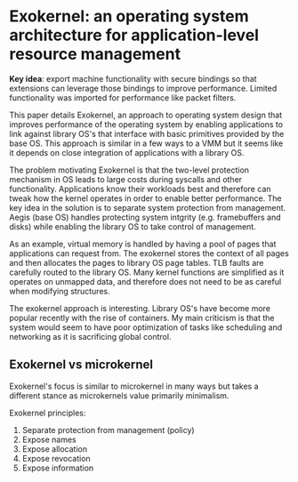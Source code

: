 # Exokernel: an operating system architecture for application-level resource management

**Key idea**: export machine functionality with secure bindings so that extensions can leverage those bindings to improve performance. Limited functionality was imported for performance like packet filters.

This paper details Exokernel, an approach to operating system design that improves performance of the operating system by enabling applications to link against library OS's that interface with basic primitives provided by the base OS. This approach is similar in a few ways to a VMM but it seems like it depends on close integration of applications with a library OS.

The problem motivating Exokernel is that the two-level protection mechanism in OS leads to large costs during syscalls and other functionality. Applications know their workloads best and therefore can tweak how the kernel operates in order to enable better performance. The key idea in the solution is to separate system protection from management. Aegis (base OS) handles protecting system intgrity (e.g. framebuffers and disks) while enabling the library OS to take control of management.

As an example, virtual memory is handled by having a pool of pages that applications can request from. The exokernel stores the context of all pages and then allocates the pages to library OS page tables. TLB faults are carefully routed to the library OS. Many kernel functions are simplified as it operates on unmapped data, and therefore does not need to be as careful when modifying structures.

The exokernel approach is interesting. Library OS's have become more popular recently with the rise of containers. My main criticism is that the system would seem to have poor optimization of tasks like scheduling and networking as it is sacrificing global control.

## Exokernel vs microkernel
Exokernel's focus is similar to microkernel in many ways but takes a different stance as microkernels value primarily minimalism.

Exokernel principles:
1) Separate protection from management (policy)
2) Expose names
3) Expose allocation
4) Expose revocation
5) Expose information
